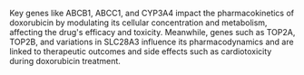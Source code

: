 Key genes like ABCB1, ABCC1, and CYP3A4 impact the pharmacokinetics of doxorubicin by modulating its cellular concentration and metabolism, affecting the drug's efficacy and toxicity. Meanwhile, genes such as TOP2A, TOP2B, and variations in SLC28A3 influence its pharmacodynamics and are linked to therapeutic outcomes and side effects such as cardiotoxicity during doxorubicin treatment.